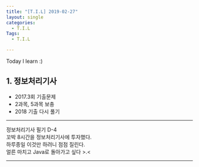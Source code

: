 ```yaml
---
title: "[T.I.L] 2019-02-27"
layout: single
categories:
  - T.I.L
Tags:
  - T.I.L

---
```

Today I learn :)

## 1. 정보처리기사    
* 2017.3회 기출문제   
* 2과목, 5과목 보충   
* 2018 기출 다시 풀기  
           
***
정보처리기사 필기 D-4  
꼬박 8시간을 정보처리기사에 투자했다.  
하루종일 이것만 하려니 점점 질린다.  
얼른 마치고 Java로 돌아가고 싶다 >.<          

  
***  
